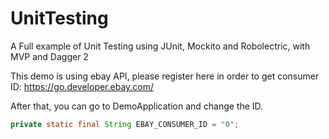 # UnitTesting

A Full example of Unit Testing using JUnit, Mockito and Robolectric, with MVP and Dagger 2

This demo is using ebay API, please register here in order to get consumer ID:
https://go.developer.ebay.com/

After that, you can go to DemoApplication and change the ID.

```java
private static final String EBAY_CONSUMER_ID = "0";
```


